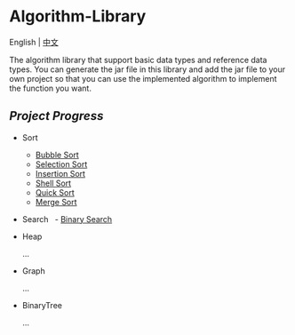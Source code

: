 # Algorithm-Library

English | [中文](https://github.com/InnoFang/Algorithms/blob/master/README_zh.md)

The algorithm library that support basic data types and reference data types. You can generate the jar file in this library and add the jar file to your own project so that you can use the implemented algorithm to implement the function you want.


## _Project Progress_

 + Sort
   - [Bubble Sort](https://github.com/InnoFang/Algorithms/blob/master/src/sort/impl/BubbleSort.java)
   - [Selection Sort](https://github.com/InnoFang/Algorithms/blob/master/src/sort/impl/SelectionSort.java)
   - [Insertion Sort](https://github.com/InnoFang/Algorithms/blob/master/src/sort/impl/InsertionSort.java)
   - [Shell Sort](https://github.com/InnoFang/Algorithm-Library/blob/master/src/sort/impl/ShellSort.java)
   - [Quick Sort](https://github.com/InnoFang/Algorithm-Library/blob/master/src/sort/impl/QuickSort.java)
   - [Merge Sort](https://github.com/InnoFang/Algorithm-Library/blob/master/src/sort/impl/MergeSort.java)

 + Search
   - [Binary Search](https://github.com/InnoFang/Algorithm-Library/blob/master/src/io/innofang/search/BinarySearch.java)
   
 + Heap
 
   ...

 + Graph
 
   ...

 + BinaryTree
 
   ...
   
